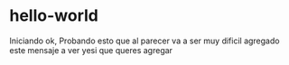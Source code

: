 # hello-world
Iniciando
ok, Probando esto que al parecer va a ser muy dificil
agregado este mensaje
a ver yesi que queres agregar

